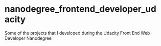 # nanodegree_frontend_developer_udacity
Some of the projects that I developed during the Udacity Front End Web Developer Nanodegree
